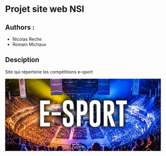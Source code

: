 # Projet site web NSI

## Authors : 

- Nicolas Reche
- Romain Michaux

## Desciption

Site qui répertorie les compétitions e-sport

![](esport.jpg)
